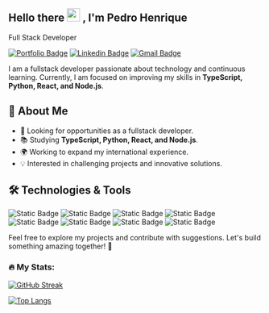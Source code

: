 <h2>Hello there <img src="https://media.giphy.com/media/hvRJCLFzcasrR4ia7z/giphy.gif" width="26px"/> , I'm Pedro Henrique</h2>

Full Stack Developer

[![Portfolio Badge](https://img.shields.io/badge/Pedroh.dev-4a235a?style=flat-square&logo=portfolio)](https://pedrohdev.com/en-US)
[![Linkedin Badge](https://img.shields.io/badge/Pedro%20Henrique-4a235a?style=flat-square&logo=linkedin&link=https%3A%2F%2Fwww.linkedin.com%2Fin%2Fpedrohenriquefrancelino%2F)](https://www.linkedin.com/in/pedrohenriquefrancelino/)
[![Gmail Badge](https://img.shields.io/badge/Pedro%20Henrique-4a235a?style=flat-square&logo=gmail)](mailto:pedroh.fss@gmail.com)


I am a fullstack developer passionate about technology and continuous learning. Currently, I am focused on improving my skills in **TypeScript, Python, React, and Node.js**.

## 🚀 About Me
- 🔭 Looking for opportunities as a fullstack developer.
- 📚 Studying **TypeScript, Python, React, and Node.js**.
- 🌍 Working to expand my international experience.
- 💡 Interested in challenging projects and innovative solutions.

## 🛠️ Technologies & Tools

 ![Static Badge](https://img.shields.io/badge/React-454545?style=for-the-badge&logo=react)
 ![Static Badge](https://img.shields.io/badge/JavaScript-454545?style=for-the-badge&logo=javascript)
 ![Static Badge](https://img.shields.io/badge/TypeScript-454545?style=for-the-badge&logo=typescript)
 ![Static Badge](https://img.shields.io/badge/Node.js-454545?style=for-the-badge&logo=node.js)
 ![Static Badge](https://img.shields.io/badge/Python-454545?style=for-the-badge&logo=python)
 ![Static Badge](https://img.shields.io/badge/Next.js-454545?style=for-the-badge&logo=next.js)
 ![Static Badge](https://img.shields.io/badge/HTML-454545?style=for-the-badge&logo=html5)
 ![Static Badge](https://img.shields.io/badge/Tailwind%20CSS-454545?style=for-the-badge&logo=tailwindcss)




Feel free to explore my projects and contribute with suggestions. Let's build something amazing together! 🚀

### 🔥 My Stats:

[![GitHub Streak](https://github-readme-streak-stats.herokuapp.com?user=peterhfss&theme=react&hide_border=true&border_radius=10)](https://git.io/streak-stats)

[![Top Langs](https://github-readme-stats.vercel.app/api/top-langs/?username=peterhfss&layout=compact&theme=react&hide_border=true&border_radius=10)](https://github.com/anuraghazra/github-readme-stats)
